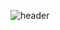 ![header](https://capsule-render.vercel.app/api?type=venom&color=_#2b90d9&height=300&section=header&text=서지훈&fontSize=90)
